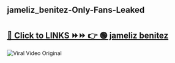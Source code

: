 
 ## jameliz_benitez-Only-Fans-Leaked

# <h2><a href="https://clipsfans.com/jameliz_benitez&ref=git">🔗 Click to LINKS ⏩⏩ 👉 🟢 jameliz benitez </a></h2>

<a href="https://clipsfans.com/jameliz_benitez&ref=git" rel="nofollow" data-target="animated-image.originalLink"><img src="https://i.ibb.co.com/xMMVF88/686577567.gif" alt="Viral Video Original" style="max-width: 100%; display: inline-block;" data-target="animated-image.originalImage"></a>
